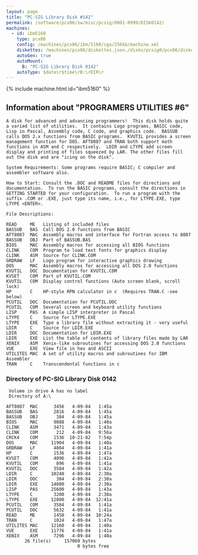 ```yaml
---
layout: page
title: "PC-SIG Library Disk #142"
permalink: /software/pcx86/sw/misc/pcsig/0001-0999/DISK0142/
machines:
  - id: ibm5160
    type: pcx86
    config: /machines/pcx86/ibm/5160/cga/256kb/machine.xml
    diskettes: /machines/pcx86/diskettes.json,/disks/pcsig0/pcx86/diskettes.json
    autoGen: true
    autoMount:
      B: "PC-SIG Library Disk 0142"
    autoType: $date\r$time\rB:\rDIR\r
---
```


{% include machine.html id="ibm5160" %}

## Information about "PROGRAMERS UTILITIES #6"

    A disk for advanced and advancing programmers!  This disk holds quite
    a varied list of utilities.  It contains Logo programs, BASIC code,
    Lisp in Pascal, Assembly code, C code, and graphics code.  BASSUB
    calls DOS 2.x functions from BASIC programs.  KVUTIL provides a screen
    management function for DOS. AFT8087 and TRAN both support math
    functions in ASM and C respectively.  LDIR and LTYPE add screen
    display and printing of files squeezed by LAR. The other files fill
    out the disk and are "icing on the disk".
    
    System Requirements: Some programs require BASIC; C compiler and
    assembler software also.
    
    How to Start: Consult the .DOC and README files for directions and
    documentation.  To run the BASIC programs, consult the directions in
    GETTING STARTED for your configuration.  To run a program with the
    suffix .COM or .EXE, just type its name, i.e., for LTYPE.EXE, type
    LTYPE <ENTER>.
    
    File Descriptions:
    
    READ     ME   Listing of included files
    BASSUB   BAS  Call DOS 2.0 functions from BASIC
    AFT8087  MAC  Assembly macros and interface for Fortran access to 8087
    BASSUB   OBJ  Part of BASSUB.BAS
    BIOS     MAC  Assembly macros for accessing all BIOS functions
    CLINK    COM  Program to load text fonts for graphics display
    CLINK    ASM  Source for CLINK.COM
    GRDRAW   LF   Logo program for interactive graphics drawing
    DOS      MAC  Assembly macros for accessing all DOS 2.0 functions
    KVUTIL   DOC  Documentation for KVUTIL.COM
    KVSET    COM  Part of KVUTIL.COM
    KVUTIL   COM  Display control functions (Auto screen blank, scroll lock)
    HP       C    HP-style RPN calculator in c  (Requires TRAN.C -see below)
    PCUTIL   DOC  Documentation for PCUTIL.DOC
    PCUTIL   COM  Several screen and keyboard utility functions
    LISP     PAS  A simple LISP interpreter in Pascal
    LTYPE    C    Source for LTYPE.EXE
    LTYPE    EXE  Type a library file without extracting it - very useful
    LDIR     C    Source for LDIR.EXE
    LDIR     DOC  Documentation for LDIR.EXE
    LDIR     EXE  List the table of contents of library files made by LAR
    XENIX    ASM  Xenix-like subroutines for accessing DOS 2.0 functions
    VUE      EXE  View file in hex and ASCII
    UTILITES MAC  A set of utility macros and subroutines for IBM Assembler
    TRAN     C    Transcendental functions in c

### Directory of PC-SIG Library Disk 0142

     Volume in drive A has no label
     Directory of A:\

    AFT8087  MAC      3456   4-09-84   1:45a
    BASSUB   BAS      2816   4-09-84   1:45a
    BASSUB   OBJ       384   4-09-84   1:45a
    BIOS     MAC      9088   4-09-84   1:40a
    CLINK    ASM      3471   4-09-84   1:43a
    CLINK    COM       212   4-09-84   9:56a
    CRCK4    COM      1536  10-21-82   7:54p
    DOS      MAC     11904   4-09-84   1:40a
    GRDRAW   LF       4864   4-09-84   1:41a
    HP       C        1536   4-09-84   1:47a
    KVSET    COM      4096   4-09-84   1:42a
    KVUTIL   COM       896   4-09-84   1:41a
    KVUTIL   DOC      3584   4-09-84   1:42a
    LDIR     C       10240   4-09-84   2:30a
    LDIR     DOC       384   4-09-84   2:30a
    LDIR     EXE     14080   4-09-84   2:30a
    LISP     PAS     25600   4-09-84   1:43a
    LTYPE    C        3200   4-09-84   2:30a
    LTYPE    EXE     12800   4-09-84  12:41a
    PCUTIL   COM      3584   4-09-84   1:41a
    PCUTIL   DOC      5632   4-09-84   1:41a
    READ     ME       1450   4-09-84  10:24a
    TRAN     C        1024   4-09-84   1:47a
    UTILITES MAC     12160   4-09-84   1:40a
    VUE      EXE     11776   4-09-84   1:41a
    XENIX    ASM      7296   4-09-84   1:40a
           26 file(s)     157069 bytes
                               0 bytes free
